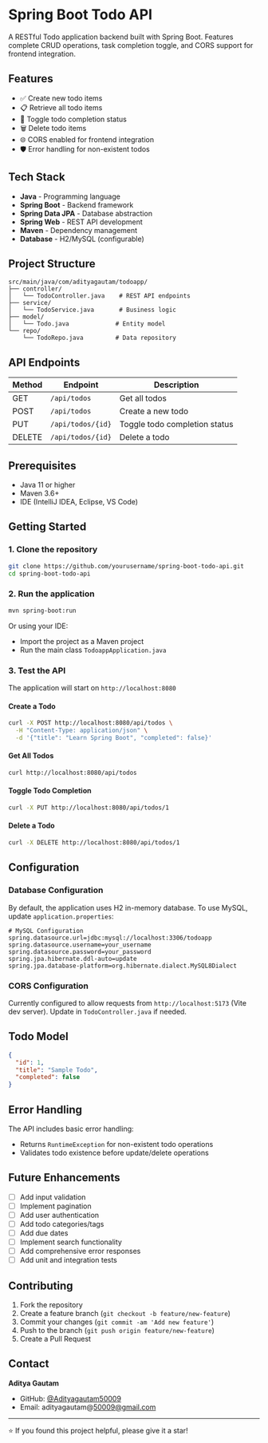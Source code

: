 # Spring Boot Todo API

A RESTful Todo application backend built with Spring Boot. Features complete CRUD operations, task completion toggle, and CORS support for frontend integration.

## Features

- ✅ Create new todo items
- 📋 Retrieve all todo items
- 🔄 Toggle todo completion status
- 🗑️ Delete todo items
- 🌐 CORS enabled for frontend integration
- 🛡️ Error handling for non-existent todos

## Tech Stack

- **Java** - Programming language
- **Spring Boot** - Backend framework
- **Spring Data JPA** - Database abstraction
- **Spring Web** - REST API development
- **Maven** - Dependency management
- **Database** - H2/MySQL (configurable)

## Project Structure

```
src/main/java/com/adityagautam/todoapp/
├── controller/
│   └── TodoController.java    # REST API endpoints
├── service/
│   └── TodoService.java       # Business logic
├── model/
│   └── Todo.java             # Entity model
└── repo/
    └── TodoRepo.java         # Data repository
```

## API Endpoints

| Method | Endpoint | Description |
|--------|----------|-------------|
| GET | `/api/todos` | Get all todos |
| POST | `/api/todos` | Create a new todo |
| PUT | `/api/todos/{id}` | Toggle todo completion status |
| DELETE | `/api/todos/{id}` | Delete a todo |

## Prerequisites

- Java 11 or higher
- Maven 3.6+
- IDE (IntelliJ IDEA, Eclipse, VS Code)

## Getting Started

### 1. Clone the repository
```bash
git clone https://github.com/yourusername/spring-boot-todo-api.git
cd spring-boot-todo-api
```

### 2. Run the application
```bash
mvn spring-boot:run
```

Or using your IDE:
- Import the project as a Maven project
- Run the main class `TodoappApplication.java`

### 3. Test the API
The application will start on `http://localhost:8080`

#### Create a Todo
```bash
curl -X POST http://localhost:8080/api/todos \
  -H "Content-Type: application/json" \
  -d '{"title": "Learn Spring Boot", "completed": false}'
```

#### Get All Todos
```bash
curl http://localhost:8080/api/todos
```

#### Toggle Todo Completion
```bash
curl -X PUT http://localhost:8080/api/todos/1
```

#### Delete a Todo
```bash
curl -X DELETE http://localhost:8080/api/todos/1
```

## Configuration

### Database Configuration
By default, the application uses H2 in-memory database. To use MySQL, update `application.properties`:

```properties
# MySQL Configuration
spring.datasource.url=jdbc:mysql://localhost:3306/todoapp
spring.datasource.username=your_username
spring.datasource.password=your_password
spring.jpa.hibernate.ddl-auto=update
spring.jpa.database-platform=org.hibernate.dialect.MySQL8Dialect
```

### CORS Configuration
Currently configured to allow requests from `http://localhost:5173` (Vite dev server). Update in `TodoController.java` if needed.

## Todo Model

```json
{
  "id": 1,
  "title": "Sample Todo",
  "completed": false
}
```

## Error Handling

The API includes basic error handling:
- Returns `RuntimeException` for non-existent todo operations
- Validates todo existence before update/delete operations

## Future Enhancements

- [ ] Add input validation
- [ ] Implement pagination
- [ ] Add user authentication
- [ ] Add todo categories/tags
- [ ] Add due dates
- [ ] Implement search functionality
- [ ] Add comprehensive error responses
- [ ] Add unit and integration tests

## Contributing

1. Fork the repository
2. Create a feature branch (`git checkout -b feature/new-feature`)
3. Commit your changes (`git commit -am 'Add new feature'`)
4. Push to the branch (`git push origin feature/new-feature`)
5. Create a Pull Request

## Contact

**Aditya Gautam**
- GitHub: [@Adityagautam50009](https://github.com/Adityagautam50009)
- Email: adityagautam@50009@gmail.com

---

⭐ If you found this project helpful, please give it a star!